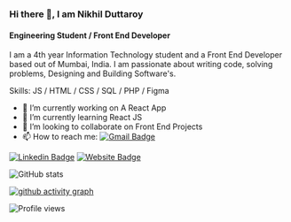 ### Hi there 👋, I am Nikhil Duttaroy
#### Engineering Student / Front End Developer
I am a 4th year Information Technology student and a Front End Developer based out of Mumbai, India.
I am passionate about writing code, solving problems, Designing and Building Software's.


Skills:  JS / HTML / CSS / SQL / PHP / Figma 

- 🔭 I’m currently working on A React App 
- 🌱 I’m currently learning React JS  
- 👯 I’m looking to collaborate on Front End Projects 
- 📫 How to reach me: [![Gmail Badge](https://img.shields.io/badge/-nsdr2000@gmail.com-c14438?style=flat-square&logo=Gmail&logoColor=white&link=mailto:nsdr2000@gmail.com)](mailto:nsdr2000@gmail.com)

[![Linkedin Badge](https://img.shields.io/badge/-NikhilDuttaroy-blue?style=flat-square&logo=Linkedin&logoColor=white&link=https://https://www.linkedin.com/in/nikhil-duttaroy/)](https://www.linkedin.com/in/nikhil-duttaroy/)
[![Website Badge](https://img.shields.io/badge/-Nikhil_Duttaroy-e34f26?style=flat-square&logo=HTML5&logoColor=white&link=https://nikhil-duttaroy.netlify.app/)](https://nikhil-duttaroy.netlify.app/)


![GitHub stats](https://github-readme-stats.vercel.app/api?username=Nikhil-Duttaroy&show_icons=true&theme=react)  


[![github activity graph](https://activity-graph.herokuapp.com/graph?username=Nikhil-Duttaroy&theme=react-dark)](https://github.com/ashutosh00710/github-readme-activity-graph)

![Profile views](https://gpvc.arturio.dev/Nikhil-Duttaroy)  
